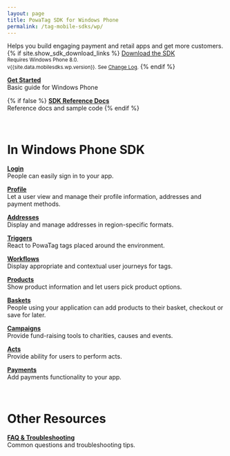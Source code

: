 ```yaml
---
layout: page
title: PowaTag SDK for Windows Phone
permalink: /tag-mobile-sdks/wp/
---
```


Helps you build engaging payment and retail apps and get more customers.
{% if site.show_sdk_download_links %}
<a class="download-link wp" href="{{site.data.mobilesdks.wp.url}}">Download the SDK</a><br />
<small>Requires Windows Phone 8.0.</small><br />
<small>v{{site.data.mobilesdks.wp.version}}. See [Change Log]({{site.baseurl}}/tag-mobile-sdks/wp/changelog/).</small>
{% endif %}

**[Get Started]({{site.baseurl}}/tag-mobile-sdks/wp/start/)**<br />
Basic guide for Windows Phone

{% if false %}
**[SDK Reference Docs]({{site.baseurl}}/tag-mobile-sdks/wp/reference/)**<br />
Reference docs and sample code
{% endif %}

<br />

# In Windows Phone SDK

**[Login]({{site.baseurl}}/tag-mobile-sdks/wp/login/)**<br />
People can easily sign in to your app.

**[Profile]({{site.baseurl}}/tag-mobile-sdks/wp/profile/)**<br />
Let a user view and manage their profile information, addresses and payment methods.

**[Addresses]({{site.baseurl}}/tag-mobile-sdks/wp/addresses/)**<br />
Display and manage addresses in region-specific formats.

**[Triggers]({{site.baseurl}}/tag-mobile-sdks/wp/triggers/)**<br />
React to PowaTag tags placed around the environment.

**[Workflows]({{site.baseurl}}/tag-mobile-sdks/wp/workflows/)**<br />
Display appropriate and contextual user journeys for tags.

**[Products]({{site.baseurl}}/tag-mobile-sdks/wp/products/)**<br />
Show product information and let users pick product options.

**[Baskets]({{site.baseurl}}/tag-mobile-sdks/wp/baskets/)**<br />
People using your application can add products to their basket, checkout or save for later.

**[Campaigns]({{site.baseurl}}/tag-mobile-sdks/wp/campaigns/)**<br />
Provide fund-raising tools to charities, causes and events.

**[Acts]({{site.baseurl}}/tag-mobile-sdks/wp/acts/)**<br />
Provide ability for users to perform acts.

**[Payments]({{site.baseurl}}/tag-mobile-sdks/wp/payments/)**<br />
Add payments functionality to your app.

<br />

# Other Resources

**[FAQ & Troubleshooting]({{site.baseurl}}/tag-mobile-sdks/wp/faq/)**<br />
Common questions and troubleshooting tips.
